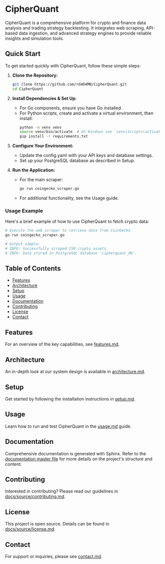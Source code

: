 <!-- Project Logo (optional) -->
<!-- <p align="center">
  <img src="https://raw.githubusercontent.com/rd4D4MN/CipherQuant/main/assets/logo.png" alt="CipherQuant Logo" width="200">
</p> -->

# CipherQuant

CipherQuant is a comprehensive platform for crypto and finance data analysis and trading strategy backtesting. It integrates web scraping, API-based data ingestion, and advanced strategy engines to provide reliable insights and simulation tools.

<!-- Badges -->
<!-- <p align="center">
  [![Build Status](https://img.shields.io/github/actions/workflow/status/rd4D4MN/CipherQuant/build.yml?branch=main)](https://github.com/rd4D4MN/CipherQuant/actions)
  [![License: MIT](https://img.shields.io/badge/License-MIT-blue.svg)](LICENSE)
  [![Coverage](https://img.shields.io/codecov/c/github/rd4D4MN/CipherQuant)](https://codecov.io/gh/rd4D4MN/CipherQuant)
</p> -->

<!-- Additional Context: Live Demo or Resource Links -->
<!-- <p align="center">
  <a href="https://cipherquant.example.com" target="_blank">Live Demo</a> •
  <a href="https://docs.cipherquant.example.com" target="_blank">Documentation</a>
</p> -->

## Quick Start

To get started quickly with CipherQuant, follow these simple steps:

1. **Clone the Repository:**
   ```bash
   git clone https://github.com/rd4D4MN/CipherQuant.git
   cd CipherQuant
   ```

2. **Install Dependencies & Set Up:**
   - For Go components, ensure you have Go installed.
   - For Python scripts, create and activate a virtual environment, then install:
     ```bash
     python -m venv venv
     source venv/bin/activate  # On Windows use `venv\Scripts\activate`
     pip install -r requirements.txt
     ```

3. **Configure Your Environment:**
   - Update the config.yaml with your API keys and database settings.
   - Set up your PostgreSQL database as described in Setup.

4. **Run the Application:**
   - For the main scraper:
     ```bash
     go run coingecko_scraper.go
     ```
   - For additional functionality, see the Usage guide.

### Usage Example
Here's a brief example of how to use CipherQuant to fetch crypto data:

```python
# Execute the web scraper to retrieve data from CoinGecko
go run coingecko_scraper.go

# Output sample:
# INFO: Successfully scraped 150 crypto assets.
# INFO: Data stored in PostgreSQL database 'cipherquant_db'.
```

## **Table of Contents**
- [Features](#features)
- [Architecture](#architecture)
- [Setup](#setup)
- [Usage](#usage)
- [Documentation](#documentation)
- [Contributing](#contributing)
- [License](#license)
- [Contact](#contact)

## Features
For an overview of the key capabilities, see [features.md](docs/source/features.md).

## Architecture
An in-depth look at our system design is available in [architecture.md](docs/source/architecture.md).

## Setup
Get started by following the installation instructions in [setup.md](docs/source/setup.md).

## Usage
Learn how to run and test CipherQuant in the [usage.md](docs/source/usage.md) guide.

## Documentation
Comprehensive documentation is generated with Sphinx. Refer to the [documentation master file](docs/source/index.rst) for more details on the project's structure and content.

## Contributing
Interested in contributing? Please read our guidelines in [docs/source/contributing.md](docs/source/contributing.md).

## License
This project is open source. Details can be found in [docs/source/license.md](docs/source/license.md).

## Contact
For support or inquiries, please see [contact.md](docs/source/contact.md).
